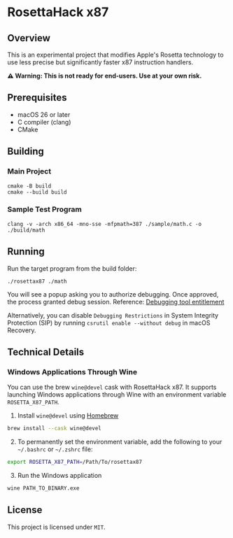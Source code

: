 # RosettaHack x87

## Overview

This is an experimental project that modifies Apple's Rosetta technology to use less precise but significantly faster x87 instruction handlers.

**⚠️ Warning: This is not ready for end-users. Use at your own risk.**

## Prerequisites

- macOS 26 or later
- C compiler (clang)
- CMake

## Building

### Main Project

```
cmake -B build
cmake --build build
```

### Sample Test Program

```clang -v -arch x86_64 -mno-sse -mfpmath=387 ./sample/math.c -o ./build/math```

## Running

Run the target program from the build folder:
```
./rosettax87 ./math
```

You will see a popup asking you to authorize debugging. Once approved, the process granted debug session.
Reference: [Debugging tool entitlement](https://developer.apple.com/documentation/bundleresources/entitlements/com.apple.security.cs.debugger)

Alternatively, you can disable `Debugging Restrictions` in System Integrity Protection (SIP) by running `csrutil enable --without debug` in macOS Recovery.

## Technical Details

### Windows Applications Through Wine

You can use the brew `wine@devel` cask with RosettaHack x87. It supports launching Windows applications through Wine with an environment variable `ROSETTA_X87_PATH`.

1. Install `wine@devel` using [Homebrew](https://brew.sh/)

```bash
brew install --cask wine@devel
```

2. To permanently set the environment variable, add the following to your `~/.bashrc` or `~/.zshrc` file:
```bash
export ROSETTA_X87_PATH=/Path/To/rosettax87
```

3. Run the Windows application
```bash
wine PATH_TO_BINARY.exe
```

## License

This project is licensed under `MIT`.
